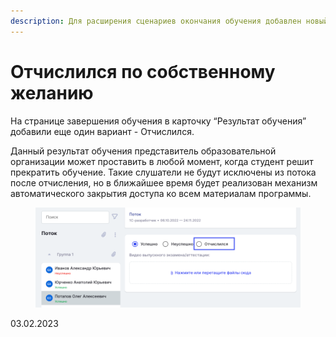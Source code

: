 ```yaml
---
description: Для расширения сценариев окончания обучения добавлен новый статус
---
```


# Отчислился по собственному желанию

На странице завершения обучения в карточку “Результат обучения” добавили еще один вариант - Отчислился.

Данный результат обучения представитель образовательной организации может проставить в любой момент, когда студент решит прекратить обучение. Такие слушатели не будут исключены из потока после отчисления, но в ближайшее время будет реализован механизм автоматического закрытия доступа ко всем материалам программы.

<figure><img src="../../.gitbook/assets/image (754).png" alt=""><figcaption></figcaption></figure>

03.02.2023
